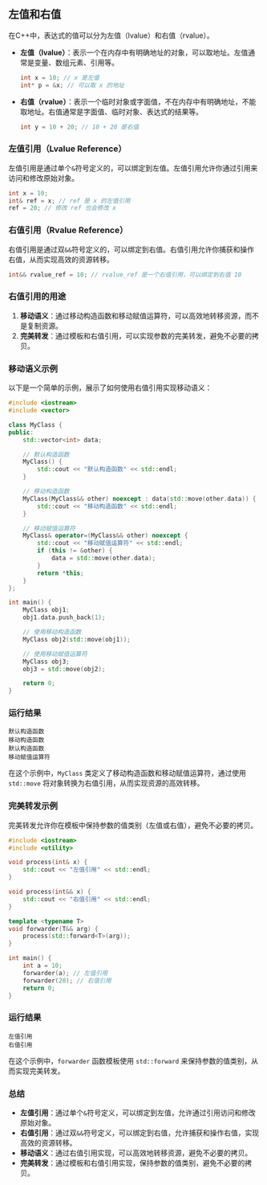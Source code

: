 ## 左值和右值

在C++中，表达式的值可以分为左值（lvalue）和右值（rvalue）。

- **左值（lvalue）**：表示一个在内存中有明确地址的对象，可以取地址。左值通常是变量、数组元素、引用等。

  ```cpp
  int x = 10; // x 是左值
  int* p = &x; // 可以取 x 的地址
  ```
- **右值（rvalue）**：表示一个临时对象或字面值，不在内存中有明确地址，不能取地址。右值通常是字面值、临时对象、表达式的结果等。

  ```cpp
  int y = 10 + 20; // 10 + 20 是右值
  ```

### 左值引用（Lvalue Reference）

左值引用是通过单个`&`符号定义的，可以绑定到左值。左值引用允许你通过引用来访问和修改原始对象。

```cpp
int x = 10;
int& ref = x; // ref 是 x 的左值引用
ref = 20; // 修改 ref 也会修改 x
```

### 右值引用（Rvalue Reference）

右值引用是通过双`&&`符号定义的，可以绑定到右值。右值引用允许你捕获和操作右值，从而实现高效的资源转移。

```cpp
int&& rvalue_ref = 10; // rvalue_ref 是一个右值引用，可以绑定到右值 10
```

### 右值引用的用途

1. **移动语义**：通过移动构造函数和移动赋值运算符，可以高效地转移资源，而不是复制资源。
2. **完美转发**：通过模板和右值引用，可以实现参数的完美转发，避免不必要的拷贝。

### 移动语义示例

以下是一个简单的示例，展示了如何使用右值引用实现移动语义：

```cpp
#include <iostream>
#include <vector>

class MyClass {
public:
    std::vector<int> data;

    // 默认构造函数
    MyClass() {
        std::cout << "默认构造函数" << std::endl;
    }

    // 移动构造函数
    MyClass(MyClass&& other) noexcept : data(std::move(other.data)) {
        std::cout << "移动构造函数" << std::endl;
    }

    // 移动赋值运算符
    MyClass& operator=(MyClass&& other) noexcept {
        std::cout << "移动赋值运算符" << std::endl;
        if (this != &other) {
            data = std::move(other.data);
        }
        return *this;
    }
};

int main() {
    MyClass obj1;
    obj1.data.push_back(1);

    // 使用移动构造函数
    MyClass obj2(std::move(obj1));

    // 使用移动赋值运算符
    MyClass obj3;
    obj3 = std::move(obj2);

    return 0;
}
```

### 运行结果

```
默认构造函数
移动构造函数
默认构造函数
移动赋值运算符
```

在这个示例中，`MyClass` 类定义了移动构造函数和移动赋值运算符，通过使用 `std::move` 将对象转换为右值引用，从而实现资源的高效转移。

### 完美转发示例

完美转发允许你在模板中保持参数的值类别（左值或右值），避免不必要的拷贝。

```cpp
#include <iostream>
#include <utility>

void process(int& x) {
    std::cout << "左值引用" << std::endl;
}

void process(int&& x) {
    std::cout << "右值引用" << std::endl;
}

template <typename T>
void forwarder(T&& arg) {
    process(std::forward<T>(arg));
}

int main() {
    int a = 10;
    forwarder(a); // 左值引用
    forwarder(20); // 右值引用
    return 0;
}
```

### 运行结果

```
左值引用
右值引用
```

在这个示例中，`forwarder` 函数模板使用 `std::forward` 来保持参数的值类别，从而实现完美转发。

### 总结

- **左值引用**：通过单个`&`符号定义，可以绑定到左值，允许通过引用访问和修改原始对象。
- **右值引用**：通过双`&&`符号定义，可以绑定到右值，允许捕获和操作右值，实现高效的资源转移。
- **移动语义**：通过右值引用实现，可以高效地转移资源，避免不必要的拷贝。
- **完美转发**：通过模板和右值引用实现，保持参数的值类别，避免不必要的拷贝。
